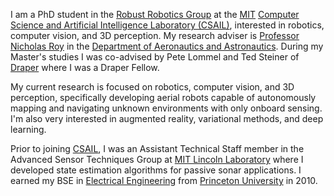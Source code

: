 I am a PhD student in the [Robust Robotics Group]({{site.links.rrg}}) at
the
[MIT]({{site.links.mit}}) [Computer Science and Artificial Intelligence Laboratory (CSAIL)]({{site.links.csail}}),
interested in robotics, computer vision, and 3D perception. My research adviser
is [Professor Nicholas Roy]({{site.links.nickroy}}) in
the
[Department of Aeronautics and Astronautics]({{site.links.aeroastro}}). During
my Master's studies I was co-advised by Pete Lommel and Ted Steiner
of [Draper](site.links.draper) where I was a Draper Fellow.

My current research is focused on robotics, computer vision, and 3D perception,
specifically developing aerial robots capable of autonomously mapping and
navigating unknown environments with only onboard sensing. I'm also very
interested in augmented reality, variational methods, and deep learning.

Prior to joining [CSAIL]({{site.links.csail}}), I was an Assistant Technical
Staff member in the Advanced Sensor Techniques Group at
[MIT Lincoln Laboratory]({{site.links.lincoln}}) where I developed state
estimation algorithms for passive sonar applications. I earned my BSE in
[Electrical Engineering]({{site.links.princetonee}}) from
[Princeton University]({{site.links.princeton}}) in 2010.

